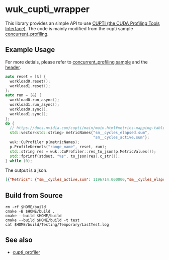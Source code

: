 # wuk_cupti_wrapper

This library provides an simple API to use [CUPTI (the CUDA Profiling Tools Interface)](https://docs.nvidia.com/cupti/index.html). The code is mainly modified from the cupti sample [concurrent_profiling](https://github.com/mmcloughlin/cuptisamples/blob/main/samples/concurrent_profiling/concurrent_profiling.cu).

## Example Usage

For more detials, please refer to [concurrent_profiling sample](./test/concurrent_profiling/main.cu) and the [header](./include/wuk/cupti_wrapper.hh).

```cpp
auto reset = [&] {
  workload0.reset();
  workload1.reset();
};
auto run = [&] {
  workload0.run_async();
  workload1.run_async();
  workload0.sync();
  workload1.sync();
};
do {
  // https://docs.nvidia.com/cupti/main/main.html#metrics-mapping-table
  std::vector<std::string> metricNames{"sm__cycles_elapsed.sum",
                                       "sm__cycles_active.sum"};
  wuk::CuProfiler p(metricNames);
  p.ProfileKernels("range_name", reset, run);
  std::string res = wuk::CuProfiler::res_to_json(p.MetricValues());
  std::fprintf(stdout, "%s", to_json(res).c_str());
} while (0);
```

The output is a json.

```json
[{"Metrics": {"sm__cycles_active.sum": 1196714.000000,"sm__cycles_elapsed.sum": 1360945416.000000},"RangeName": "range_name","RangeIndex": 0}]
```

## Build from Source

```shell
rm -rf $HOME/build
cmake -B $HOME/build .
cmake --build $HOME/build
cmake --build $HOME/build -t test
cat $HOME/build/Testing/Temporary/LastTest.log
```

## See also

- [cupti_profiler](https://github.com/srvm/cupti_profiler)

